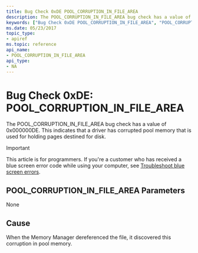```yaml
---
title: Bug Check 0xDE POOL_CORRUPTION_IN_FILE_AREA
description: The POOL_CORRUPTION_IN_FILE_AREA bug check has a value of 0x000000DE. This indicates that a driver has corrupted pool memory that is used for holding pages destined for disk.
keywords: ["Bug Check 0xDE POOL_CORRUPTION_IN_FILE_AREA", "POOL_CORRUPTION_IN_FILE_AREA"]
ms.date: 05/23/2017
topic_type:
- apiref
ms.topic: reference
api_name:
- POOL_CORRUPTION_IN_FILE_AREA
api_type:
- NA
---
```


# Bug Check 0xDE: POOL\_CORRUPTION\_IN\_FILE\_AREA


The POOL\_CORRUPTION\_IN\_FILE\_AREA bug check has a value of 0x000000DE. This indicates that a driver has corrupted pool memory that is used for holding pages destined for disk.

> [!IMPORTANT]
> This article is for programmers. If you're a customer who has received a blue screen error code while using your computer, see [Troubleshoot blue screen errors](https://www.windows.com/stopcode).


## POOL\_CORRUPTION\_IN\_FILE\_AREA Parameters


None

## Cause

When the Memory Manager dereferenced the file, it discovered this corruption in pool memory.

 

 




